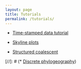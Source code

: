 ```yaml
---
layout: page
title: Tutorials
permalink: /tutorials/
---
```


* [Time-stamped data tutorial](tutorials/time-stamped-data.md)

* [Skyline plots](tutorials/skyline-plots.md)

* [Structured coalescent](tutorials/structured-coalescent.md)

[//]: # (* [Discrete phylogeography](tutorials/discrete-phylogeography.md))
